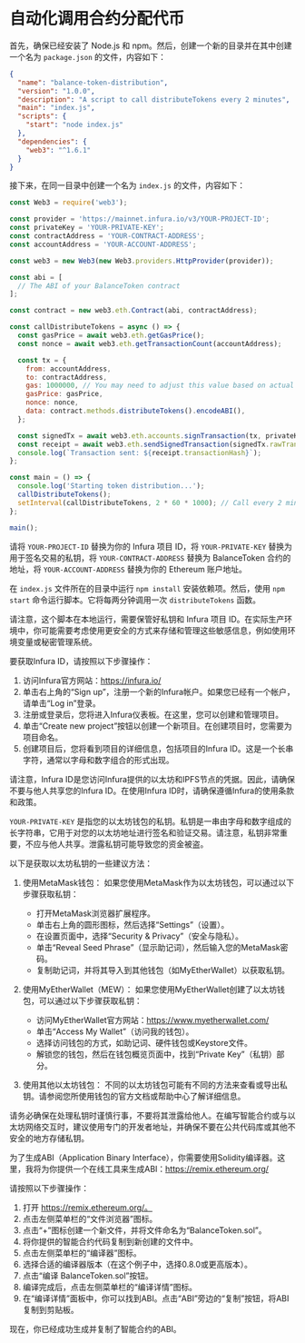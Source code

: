 # 自动化调用合约分配代币  

首先，确保已经安装了 Node.js 和 npm。然后，创建一个新的目录并在其中创建一个名为 `package.json` 的文件，内容如下：

```json
{
  "name": "balance-token-distribution",
  "version": "1.0.0",
  "description": "A script to call distributeTokens every 2 minutes",
  "main": "index.js",
  "scripts": {
    "start": "node index.js"
  },
  "dependencies": {
    "web3": "^1.6.1"
  }
}
```

接下来，在同一目录中创建一个名为 `index.js` 的文件，内容如下：

```javascript
const Web3 = require('web3');

const provider = 'https://mainnet.infura.io/v3/YOUR-PROJECT-ID';
const privateKey = 'YOUR-PRIVATE-KEY';
const contractAddress = 'YOUR-CONTRACT-ADDRESS';
const accountAddress = 'YOUR-ACCOUNT-ADDRESS';

const web3 = new Web3(new Web3.providers.HttpProvider(provider));

const abi = [
  // The ABI of your BalanceToken contract
];

const contract = new web3.eth.Contract(abi, contractAddress);

const callDistributeTokens = async () => {
  const gasPrice = await web3.eth.getGasPrice();
  const nonce = await web3.eth.getTransactionCount(accountAddress);

  const tx = {
    from: accountAddress,
    to: contractAddress,
    gas: 1000000, // You may need to adjust this value based on actual gas usage
    gasPrice: gasPrice,
    nonce: nonce,
    data: contract.methods.distributeTokens().encodeABI(),
  };

  const signedTx = await web3.eth.accounts.signTransaction(tx, privateKey);
  const receipt = await web3.eth.sendSignedTransaction(signedTx.rawTransaction);
  console.log(`Transaction sent: ${receipt.transactionHash}`);
};

const main = () => {
  console.log('Starting token distribution...');
  callDistributeTokens();
  setInterval(callDistributeTokens, 2 * 60 * 1000); // Call every 2 minutes
};

main();
```

请将 `YOUR-PROJECT-ID` 替换为你的 Infura 项目 ID，将 `YOUR-PRIVATE-KEY` 替换为用于签名交易的私钥，将 `YOUR-CONTRACT-ADDRESS` 替换为 BalanceToken 合约的地址，将 `YOUR-ACCOUNT-ADDRESS` 替换为你的 Ethereum 账户地址。

在 `index.js` 文件所在的目录中运行 `npm install` 安装依赖项。然后，使用 `npm start` 命令运行脚本。它将每两分钟调用一次 `distributeTokens` 函数。

请注意，这个脚本在本地运行，需要保管好私钥和 Infura 项目 ID。在实际生产环境中，你可能需要考虑使用更安全的方式来存储和管理这些敏感信息，例如使用环境变量或秘密管理系统。  


要获取Infura ID，请按照以下步骤操作：

1. 访问Infura官方网站：https://infura.io/
2. 单击右上角的“Sign up”，注册一个新的Infura帐户。如果您已经有一个帐户，请单击“Log in”登录。
3. 注册或登录后，您将进入Infura仪表板。在这里，您可以创建和管理项目。
4. 单击“Create new project”按钮以创建一个新项目。在创建项目时，您需要为项目命名。
5. 创建项目后，您将看到项目的详细信息，包括项目的Infura ID。这是一个长串字符，通常以字母和数字组合的形式出现。

请注意，Infura ID是您访问Infura提供的以太坊和IPFS节点的凭据。因此，请确保不要与他人共享您的Infura ID。在使用Infura ID时，请确保遵循Infura的使用条款和政策。  

`YOUR-PRIVATE-KEY` 是指您的以太坊钱包的私钥。私钥是一串由字母和数字组成的长字符串，它用于对您的以太坊地址进行签名和验证交易。请注意，私钥非常重要，不应与他人共享。泄露私钥可能导致您的资金被盗。

以下是获取以太坊私钥的一些建议方法：

1. 使用MetaMask钱包：
   如果您使用MetaMask作为以太坊钱包，可以通过以下步骤获取私钥：
   - 打开MetaMask浏览器扩展程序。
   - 单击右上角的圆形图标，然后选择“Settings”（设置）。
   - 在设置页面中，选择“Security & Privacy”（安全与隐私）。
   - 单击“Reveal Seed Phrase”（显示助记词），然后输入您的MetaMask密码。
   - 复制助记词，并将其导入到其他钱包（如MyEtherWallet）以获取私钥。

2. 使用MyEtherWallet（MEW）：
   如果您使用MyEtherWallet创建了以太坊钱包，可以通过以下步骤获取私钥：
   - 访问MyEtherWallet官方网站：https://www.myetherwallet.com/
   - 单击“Access My Wallet”（访问我的钱包）。
   - 选择访问钱包的方式，如助记词、硬件钱包或Keystore文件。
   - 解锁您的钱包，然后在钱包概览页面中，找到“Private Key”（私钥）部分。

3. 使用其他以太坊钱包：
   不同的以太坊钱包可能有不同的方法来查看或导出私钥。请参阅您所使用钱包的官方文档或帮助中心了解详细信息。

请务必确保在处理私钥时谨慎行事，不要将其泄露给他人。在编写智能合约或与以太坊网络交互时，建议使用专门的开发者地址，并确保不要在公共代码库或其他不安全的地方存储私钥。  


为了生成ABI（Application Binary Interface），你需要使用Solidity编译器。这里，我将为你提供一个在线工具来生成ABI：https://remix.ethereum.org/

请按照以下步骤操作：

1. 打开 https://remix.ethereum.org/。
2. 点击左侧菜单栏的“文件浏览器”图标。
3. 点击“+”图标创建一个新文件，并将文件命名为“BalanceToken.sol”。
4. 将你提供的智能合约代码复制到新创建的文件中。
5. 点击左侧菜单栏的“编译器”图标。
6. 选择合适的编译器版本（在这个例子中，选择0.8.0或更高版本）。
7. 点击“编译 BalanceToken.sol”按钮。
8. 编译完成后，点击左侧菜单栏的“编译详情”图标。
9. 在“编译详情”面板中，你可以找到ABI。点击“ABI”旁边的“复制”按钮，将ABI复制到剪贴板。

现在，你已经成功生成并复制了智能合约的ABI。  
